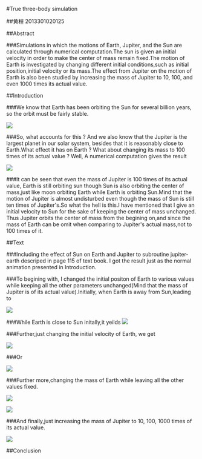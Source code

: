 #True three-body simulation

##黄程   2013301020125

##Abstract

###Simulations in which the motions of Earth, Jupiter, and the Sun are calculated through numerical computation.The sun is given an initial velocity in order to make the center of mass remain fixed.The motion of Earth is investigated by changing different initial conditions,such as initial position,initial velocity or its mass.The effect from Jupiter on the motion of Earth is also been studied by increasing the mass of Jupiter to 10, 100, and even 1000 times its actual value.

##Introduction

###We know that Earth  has been orbiting the  Sun for several billion years, so the orbit must be fairly stable.

![](https://raw.githubusercontent.com/chenghuang2016/computationalphysics_N2013301020125/master/%E7%AC%AC%E5%8D%81%E4%BA%8C%E6%AC%A1%E4%BD%9C%E4%B8%9A/normal.gif)

###So, what accounts for this ? And we also know that the Jupiter is the largest planet in our solar system, besides that it is reasonably close to Earth.What effect it has on Earth ? What about changing its mass to 100 times of its actual value ? Well, A numerical computation gives the result 

![](https://raw.githubusercontent.com/chenghuang2016/computationalphysics_N2013301020125/master/%E7%AC%AC%E5%8D%81%E4%BA%8C%E6%AC%A1%E4%BD%9C%E4%B8%9A/100times.gif)

###It can be seen that even the mass of Jupiter is 100 times of its actual value, Earth is still orbiting sun though Sun is also orbiting the center of mass,just like moon orbiting Earth while Earth is orbiting Sun.Mind that the motion of Jupiter is almost undisturbed even though the mass of Sun is still ten times of Jupiter's.So what the hell is this.I have mentioned that I give an initial velocity to Sun for the sake of keeping the center of mass unchanged. Thus Jupiter orbits the center of mass from the begining on,and since the mass of Earth can be omit when comparing to Jupiter's actual mass,not to 100 times of it.

##Text

###Including the effect of Sun on Earth and Jupiter to subroutine jupiter-earth descriped in page 115 of text book. I got the result just as the normal animation presented in Introduction.

###To begining with, I changed the initial positon of Earth to various values while keeping all the other parameters unchanged(Mind that the mass of Jupiter is of its actual value).Initially, when Earth is away from Sun,leading to

![](https://raw.githubusercontent.com/chenghuang2016/computationalphysics_N2013301020125/master/%E7%AC%AC%E5%8D%81%E4%BA%8C%E6%AC%A1%E4%BD%9C%E4%B8%9A/X0%3Dincrease.png)

###While Earth is close to Sun initally,it yeilds
![](https://raw.githubusercontent.com/chenghuang2016/computationalphysics_N2013301020125/master/%E7%AC%AC%E5%8D%81%E4%BA%8C%E6%AC%A1%E4%BD%9C%E4%B8%9A/X0%3Ddecrease.png)

###Further,just changing the initial velocity of Earth, we get

![](https://raw.githubusercontent.com/chenghuang2016/computationalphysics_N2013301020125/master/%E7%AC%AC%E5%8D%81%E4%BA%8C%E6%AC%A1%E4%BD%9C%E4%B8%9A/V0%3Dincrease.png)

###Or

![](https://raw.githubusercontent.com/chenghuang2016/computationalphysics_N2013301020125/master/%E7%AC%AC%E5%8D%81%E4%BA%8C%E6%AC%A1%E4%BD%9C%E4%B8%9A/V0%3Ddecrease.png)

###Further more,changing the mass of Earth while leaving all the other values fixed.

![](https://raw.githubusercontent.com/chenghuang2016/computationalphysics_N2013301020125/master/%E7%AC%AC%E5%8D%81%E4%BA%8C%E6%AC%A1%E4%BD%9C%E4%B8%9A/massup.png)

![](https://raw.githubusercontent.com/chenghuang2016/computationalphysics_N2013301020125/master/%E7%AC%AC%E5%8D%81%E4%BA%8C%E6%AC%A1%E4%BD%9C%E4%B8%9A/massdown.png)

###And finally,just increasing the mass of Jupiter to 10, 100, 1000 times of its actual value.

![](https://raw.githubusercontent.com/chenghuang2016/computationalphysics_N2013301020125/master/%E7%AC%AC%E5%8D%81%E4%BA%8C%E6%AC%A1%E4%BD%9C%E4%B8%9A/MJup.png)

##Conclusion
